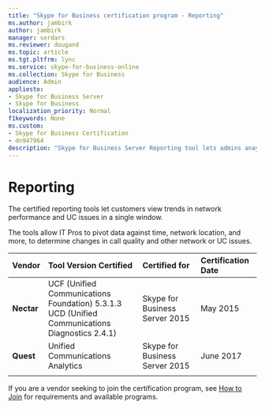 ```yaml
---
title: "Skype for Business certification program - Reporting"
ms.author: jambirk
author: jambirk
manager: serdars
ms.reviewer: dougand
ms.topic: article
ms.tgt.pltfrm: lync
ms.service: skype-for-business-online
ms.collection: Skype for Business
audience: Admin
appliesto:
- Skype for Business Server
- Skype for Business 
localization_priority: Normal
f1keywords: None
ms.custom:
- Skype for Business Certification
- dn947964
description: "Skype for Business Server Reporting tool lets admins anayze and pivot data against time, network location, and more, to determine changes in call quality and other network or UC issues."
---
```

 
# Reporting
The certified reporting tools let customers view trends in network performance and UC issues in a single window.

The tools allow IT Pros to pivot data against time, network location, and more, to determine changes in call quality and other network or UC issues.

|Vendor  |Tool Version Certified  |Certified for  |Certification Date  |
|:--- |:---|:---|:---|
|**Nectar** |UCF (Unified Communications Foundation) 5.3.1.3 </br> UCD (Unified Communications Diagnostics 2.4.1) |Skype for Business Server 2015 |May 2015|
|**Quest**| Unified Communications Analytics|Skype for Business Server 2015| June 2017 |
|      |         |         |         |


If you are a vendor seeking to join the certification program, see [How to Join](how-to-join.md) for requirements and available programs.


